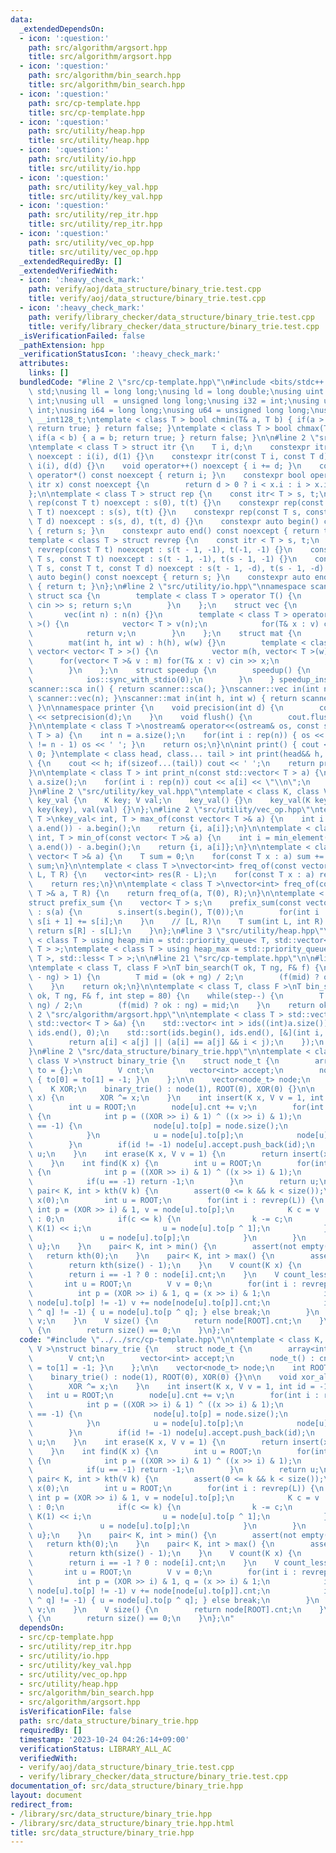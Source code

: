```yaml
---
data:
  _extendedDependsOn:
  - icon: ':question:'
    path: src/algorithm/argsort.hpp
    title: src/algorithm/argsort.hpp
  - icon: ':question:'
    path: src/algorithm/bin_search.hpp
    title: src/algorithm/bin_search.hpp
  - icon: ':question:'
    path: src/cp-template.hpp
    title: src/cp-template.hpp
  - icon: ':question:'
    path: src/utility/heap.hpp
    title: src/utility/heap.hpp
  - icon: ':question:'
    path: src/utility/io.hpp
    title: src/utility/io.hpp
  - icon: ':question:'
    path: src/utility/key_val.hpp
    title: src/utility/key_val.hpp
  - icon: ':question:'
    path: src/utility/rep_itr.hpp
    title: src/utility/rep_itr.hpp
  - icon: ':question:'
    path: src/utility/vec_op.hpp
    title: src/utility/vec_op.hpp
  _extendedRequiredBy: []
  _extendedVerifiedWith:
  - icon: ':heavy_check_mark:'
    path: verify/aoj/data_structure/binary_trie.test.cpp
    title: verify/aoj/data_structure/binary_trie.test.cpp
  - icon: ':heavy_check_mark:'
    path: verify/library_checker/data_structure/binary_trie.test.cpp
    title: verify/library_checker/data_structure/binary_trie.test.cpp
  _isVerificationFailed: false
  _pathExtension: hpp
  _verificationStatusIcon: ':heavy_check_mark:'
  attributes:
    links: []
  bundledCode: "#line 2 \"src/cp-template.hpp\"\n#include <bits/stdc++.h>\nusing namespace\
    \ std;\nusing ll = long long;\nusing ld = long double;\nusing uint = unsigned\
    \ int;\nusing ull  = unsigned long long;\nusing i32 = int;\nusing u32 = unsigned\
    \ int;\nusing i64 = long long;\nusing u64 = unsigned long long;\nusing i128 =\
    \ __int128_t;\ntemplate < class T > bool chmin(T& a, T b) { if(a > b) { a = b;\
    \ return true; } return false; }\ntemplate < class T > bool chmax(T& a, T b) {\
    \ if(a < b) { a = b; return true; } return false; }\n\n#line 2 \"src/utility/rep_itr.hpp\"\
    \ntemplate < class T > struct itr {\n    T i, d;\n    constexpr itr(const T i)\
    \ noexcept : i(i), d(1) {}\n    constexpr itr(const T i, const T d) noexcept :\
    \ i(i), d(d) {}\n    void operator++() noexcept { i += d; }\n    constexpr int\
    \ operator*() const noexcept { return i; }\n    constexpr bool operator!=(const\
    \ itr x) const noexcept {\n        return d > 0 ? i < x.i : i > x.i;\n    }\n\
    };\n\ntemplate < class T > struct rep {\n    const itr< T > s, t;\n    constexpr\
    \ rep(const T t) noexcept : s(0), t(t) {}\n    constexpr rep(const T s, const\
    \ T t) noexcept : s(s), t(t) {}\n    constexpr rep(const T s, const T t, const\
    \ T d) noexcept : s(s, d), t(t, d) {}\n    constexpr auto begin() const noexcept\
    \ { return s; }\n    constexpr auto end() const noexcept { return t; }\n};\n\n\
    template < class T > struct revrep {\n    const itr < T > s, t;\n    constexpr\
    \ revrep(const T t) noexcept : s(t - 1, -1), t(-1, -1) {}\n    constexpr revrep(const\
    \ T s, const T t) noexcept : s(t - 1, -1), t(s - 1, -1) {}\n    constexpr revrep(const\
    \ T s, const T t, const T d) noexcept : s(t - 1, -d), t(s - 1, -d) {}\n    constexpr\
    \ auto begin() const noexcept { return s; }\n    constexpr auto end() const noexcept\
    \ { return t; }\n};\n#line 2 \"src/utility/io.hpp\"\nnamespace scanner {\n   \
    \ struct sca {\n        template < class T > operator T() {\n            T s;\
    \ cin >> s; return s;\n        }\n    };\n    struct vec {\n        int n;\n \
    \       vec(int n) : n(n) {}\n        template < class T > operator vector< T\
    \ >() {\n            vector< T > v(n);\n            for(T& x : v) cin >> x;\n\
    \            return v;\n        }\n    };\n    struct mat {\n        int h,w;\n\
    \        mat(int h, int w) : h(h), w(w) {}\n        template < class T > operator\
    \ vector< vector< T > >() {\n            vector m(h, vector< T >(w));\n      \
    \      for(vector< T >& v : m) for(T& x : v) cin >> x;\n            return m;\n\
    \        }\n    };\n    struct speedup {\n        speedup() {\n            cin.tie(0);\n\
    \            ios::sync_with_stdio(0);\n        }\n    } speedup_instance;\n}\n\
    scanner::sca in() { return scanner::sca(); }\nscanner::vec in(int n) { return\
    \ scanner::vec(n); }\nscanner::mat in(int h, int w) { return scanner::mat(h, w);\
    \ }\n\nnamespace printer {\n    void precision(int d) {\n        cout << fixed\
    \ << setprecision(d);\n    }\n    void flush() {\n        cout.flush();\n    }\n\
    }\n\ntemplate < class T >\nostream& operator<<(ostream& os, const std::vector<\
    \ T > a) {\n    int n = a.size();\n    for(int i : rep(n)) { os << a[i]; if(i\
    \ != n - 1) os << ' '; }\n    return os;\n}\n\nint print() { cout << '\\n'; return\
    \ 0; }\ntemplate < class head, class... tail > int print(head&& h, tail&&... t)\
    \ {\n    cout << h; if(sizeof...(tail)) cout << ' ';\n    return print(forward<tail>(t)...);\n\
    }\n\ntemplate < class T > int print_n(const std::vector< T > a) {\n    int n =\
    \ a.size();\n    for(int i : rep(n)) cout << a[i] << \"\\n\";\n    return 0;\n\
    }\n#line 2 \"src/utility/key_val.hpp\"\ntemplate < class K, class V >\nstruct\
    \ key_val {\n    K key; V val;\n    key_val() {}\n    key_val(K key, V val) :\
    \ key(key), val(val) {}\n};\n#line 2 \"src/utility/vec_op.hpp\"\ntemplate < class\
    \ T >\nkey_val< int, T > max_of(const vector< T >& a) {\n    int i = max_element(a.begin(),\
    \ a.end()) - a.begin();\n    return {i, a[i]};\n}\n\ntemplate < class T >\nkey_val<\
    \ int, T > min_of(const vector< T >& a) {\n    int i = min_element(a.begin(),\
    \ a.end()) - a.begin();\n    return {i, a[i]};\n}\n\ntemplate < class T >\nT sum_of(const\
    \ vector< T >& a) {\n    T sum = 0;\n    for(const T x : a) sum += x;\n    return\
    \ sum;\n}\n\ntemplate < class T >\nvector<int> freq_of(const vector< T >& a, T\
    \ L, T R) {\n    vector<int> res(R - L);\n    for(const T x : a) res[x - L]++;\n\
    \    return res;\n}\n\ntemplate < class T >\nvector<int> freq_of(const vector<\
    \ T >& a, T R) {\n    return freq_of(a, T(0), R);\n}\n\ntemplate < class T >\n\
    struct prefix_sum {\n    vector< T > s;\n    prefix_sum(const vector< T >& a)\
    \ : s(a) {\n        s.insert(s.begin(), T(0));\n        for(int i : rep(a.size()))\
    \ s[i + 1] += s[i];\n    }\n    // [L, R)\n    T sum(int L, int R) {\n       \
    \ return s[R] - s[L];\n    }\n};\n#line 3 \"src/utility/heap.hpp\"\n\ntemplate\
    \ < class T > using heap_min = std::priority_queue< T, std::vector< T >, std::greater<\
    \ T > >;\ntemplate < class T > using heap_max = std::priority_queue< T, std::vector<\
    \ T >, std::less< T > >;\n\n#line 21 \"src/cp-template.hpp\"\n\n#line 1 \"src/algorithm/bin_search.hpp\"\
    \ntemplate < class T, class F >\nT bin_search(T ok, T ng, F& f) {\n    while(abs(ok\
    \ - ng) > 1) {\n        T mid = (ok + ng) / 2;\n        (f(mid) ? ok : ng) = mid;\n\
    \    }\n    return ok;\n}\n\ntemplate < class T, class F >\nT bin_search_real(T\
    \ ok, T ng, F& f, int step = 80) {\n    while(step--) {\n        T mid = (ok +\
    \ ng) / 2;\n        (f(mid) ? ok : ng) = mid;\n    }\n    return ok;\n}\n#line\
    \ 2 \"src/algorithm/argsort.hpp\"\n\ntemplate < class T > std::vector< int > argsort(const\
    \ std::vector< T > &a) {\n    std::vector< int > ids((int)a.size());\n    std::iota(ids.begin(),\
    \ ids.end(), 0);\n    std::sort(ids.begin(), ids.end(), [&](int i, int j) {\n\
    \        return a[i] < a[j] || (a[i] == a[j] && i < j);\n    });\n    return ids;\n\
    }\n#line 2 \"src/data_structure/binary_trie.hpp\"\n\ntemplate < class K, int L,\
    \ class V >\nstruct binary_trie {\n    struct node_t {\n        array<int, 2>\
    \ to = {};\n        V cnt;\n        vector<int> accept;\n        node_t() : cnt(0)\
    \ { to[0] = to[1] = -1; }\n    };\n\n    vector<node_t> node;\n    int ROOT;\n\
    \    K XOR;\n    binary_trie() : node(1), ROOT(0), XOR(0) {}\n\n    void xor_all(K\
    \ x) {\n        XOR ^= x;\n    }\n    int insert(K x, V v = 1, int id = -1) {\n\
    \        int u = ROOT;\n        node[u].cnt += v;\n        for(int i : revrep(L))\
    \ {\n            int p = ((XOR >> i) & 1) ^ ((x >> i) & 1);\n            if(node[u].to[p]\
    \ == -1) {\n                node[u].to[p] = node.size();\n                node.push_back(node_t());\n\
    \            }\n            u = node[u].to[p];\n            node[u].cnt += v;\n\
    \        }\n        if(id != -1) node[u].accept.push_back(id);\n        return\
    \ u;\n    }\n    int erase(K x, V v = 1) {\n        return insert(x, -v, -1);\n\
    \    }\n    int find(K x) {\n        int u = ROOT;\n        for(int i : revrep(L))\
    \ {\n            int p = ((XOR >> i) & 1) ^ ((x >> i) & 1);\n            u = node[u].to[p];\n\
    \            if(u == -1) return -1;\n        }\n        return u;\n    }\n   \
    \ pair< K, int > kth(V k) {\n        assert(0 <= k && k < size());\n        K\
    \ x(0);\n        int u = ROOT;\n        for(int i : revrep(L)) {\n           \
    \ int p = (XOR >> i) & 1, v = node[u].to[p];\n            K c = v != -1 ? node[v].cnt\
    \ : 0;\n            if(c <= k) {\n                k -= c;\n                x |=\
    \ K(1) << i;\n                u = node[u].to[p ^ 1];\n            } else {\n \
    \               u = node[u].to[p];\n            }\n        }\n        return {x,\
    \ u};\n    }\n    pair< K, int > min() {\n        assert(not empty());\n     \
    \   return kth(0);\n    }\n    pair< K, int > max() {\n        assert(not empty());\n\
    \        return kth(size() - 1);\n    }\n    V count(K x) {\n        int i = find(x);\n\
    \        return i == -1 ? 0 : node[i].cnt;\n    }\n    V count_less(K x) {\n \
    \       int u = ROOT;\n        V v = 0;\n        for(int i : revrep(L)) {\n  \
    \          int p = (XOR >> i) & 1, q = (x >> i) & 1;\n            if(q > 0 and\
    \ node[u].to[p] != -1) v += node[node[u].to[p]].cnt;\n            if(node[u].to[p\
    \ ^ q] != -1) { u = node[u].to[p ^ q]; } else break;\n        }\n        return\
    \ v;\n    }\n    V size() {\n        return node[ROOT].cnt;\n    }\n    int empty()\
    \ {\n        return size() == 0;\n    }\n};\n"
  code: "#include \"../../src/cp-template.hpp\"\n\ntemplate < class K, int L, class\
    \ V >\nstruct binary_trie {\n    struct node_t {\n        array<int, 2> to = {};\n\
    \        V cnt;\n        vector<int> accept;\n        node_t() : cnt(0) { to[0]\
    \ = to[1] = -1; }\n    };\n\n    vector<node_t> node;\n    int ROOT;\n    K XOR;\n\
    \    binary_trie() : node(1), ROOT(0), XOR(0) {}\n\n    void xor_all(K x) {\n\
    \        XOR ^= x;\n    }\n    int insert(K x, V v = 1, int id = -1) {\n     \
    \   int u = ROOT;\n        node[u].cnt += v;\n        for(int i : revrep(L)) {\n\
    \            int p = ((XOR >> i) & 1) ^ ((x >> i) & 1);\n            if(node[u].to[p]\
    \ == -1) {\n                node[u].to[p] = node.size();\n                node.push_back(node_t());\n\
    \            }\n            u = node[u].to[p];\n            node[u].cnt += v;\n\
    \        }\n        if(id != -1) node[u].accept.push_back(id);\n        return\
    \ u;\n    }\n    int erase(K x, V v = 1) {\n        return insert(x, -v, -1);\n\
    \    }\n    int find(K x) {\n        int u = ROOT;\n        for(int i : revrep(L))\
    \ {\n            int p = ((XOR >> i) & 1) ^ ((x >> i) & 1);\n            u = node[u].to[p];\n\
    \            if(u == -1) return -1;\n        }\n        return u;\n    }\n   \
    \ pair< K, int > kth(V k) {\n        assert(0 <= k && k < size());\n        K\
    \ x(0);\n        int u = ROOT;\n        for(int i : revrep(L)) {\n           \
    \ int p = (XOR >> i) & 1, v = node[u].to[p];\n            K c = v != -1 ? node[v].cnt\
    \ : 0;\n            if(c <= k) {\n                k -= c;\n                x |=\
    \ K(1) << i;\n                u = node[u].to[p ^ 1];\n            } else {\n \
    \               u = node[u].to[p];\n            }\n        }\n        return {x,\
    \ u};\n    }\n    pair< K, int > min() {\n        assert(not empty());\n     \
    \   return kth(0);\n    }\n    pair< K, int > max() {\n        assert(not empty());\n\
    \        return kth(size() - 1);\n    }\n    V count(K x) {\n        int i = find(x);\n\
    \        return i == -1 ? 0 : node[i].cnt;\n    }\n    V count_less(K x) {\n \
    \       int u = ROOT;\n        V v = 0;\n        for(int i : revrep(L)) {\n  \
    \          int p = (XOR >> i) & 1, q = (x >> i) & 1;\n            if(q > 0 and\
    \ node[u].to[p] != -1) v += node[node[u].to[p]].cnt;\n            if(node[u].to[p\
    \ ^ q] != -1) { u = node[u].to[p ^ q]; } else break;\n        }\n        return\
    \ v;\n    }\n    V size() {\n        return node[ROOT].cnt;\n    }\n    int empty()\
    \ {\n        return size() == 0;\n    }\n};\n"
  dependsOn:
  - src/cp-template.hpp
  - src/utility/rep_itr.hpp
  - src/utility/io.hpp
  - src/utility/key_val.hpp
  - src/utility/vec_op.hpp
  - src/utility/heap.hpp
  - src/algorithm/bin_search.hpp
  - src/algorithm/argsort.hpp
  isVerificationFile: false
  path: src/data_structure/binary_trie.hpp
  requiredBy: []
  timestamp: '2023-10-24 04:26:14+09:00'
  verificationStatus: LIBRARY_ALL_AC
  verifiedWith:
  - verify/aoj/data_structure/binary_trie.test.cpp
  - verify/library_checker/data_structure/binary_trie.test.cpp
documentation_of: src/data_structure/binary_trie.hpp
layout: document
redirect_from:
- /library/src/data_structure/binary_trie.hpp
- /library/src/data_structure/binary_trie.hpp.html
title: src/data_structure/binary_trie.hpp
---
```

